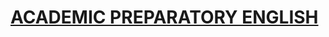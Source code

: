 # [ACADEMIC PREPARATORY ENGLISH](https://drive.google.com/file/d/1Huj5SyY64g42VntZiXDVIACDT9Hv80m8/view?usp=sharing)
